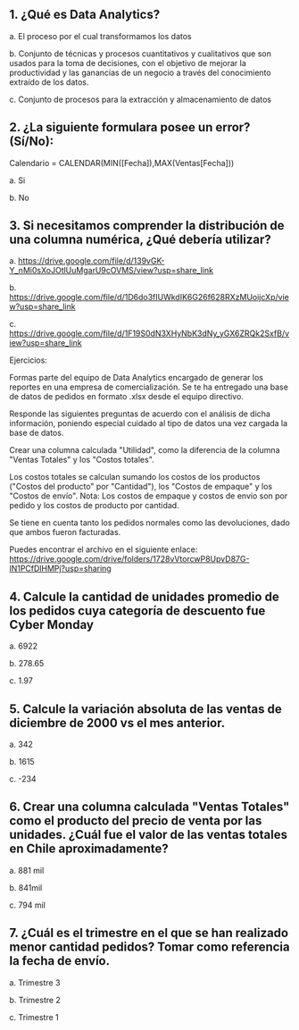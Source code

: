 ## 1. ¿Qué es Data Analytics?

a. El proceso por el cual transformamos los datos

b. Conjunto de técnicas y procesos cuantitativos y cualitativos que son usados para la toma de decisiones, con el objetivo de mejorar la productividad y las ganancias de un negocio a través del conocimiento extraído de los datos.

c. Conjunto de procesos para la extracción y almacenamiento de datos

## 2. ¿La siguiente formulara posee un error? (Sí/No):

Calendario = CALENDAR(MIN([Fecha]),MAX(Ventas[Fecha]))

a. Si

b. No


## 3. Si necesitamos comprender la distribución de una columna numérica, ¿Qué debería utilizar?

a. https://drive.google.com/file/d/139vGK-Y_nMi0sXoJOtlUuMgarU9cOVMS/view?usp=share_link

b. https://drive.google.com/file/d/1D6do3fIUWkdIK6G26f628RXzMUoijcXp/view?usp=share_link

c. https://drive.google.com/file/d/1F19S0dN3XHyNbK3dNy_yGX6ZRQk2SxfB/view?usp=share_link



Ejercicios:

Formas parte del equipo de Data Analytics encargado de generar los reportes en una empresa de comercialización. Se te ha entregado una base de datos de pedidos en formato .xlsx desde el equipo directivo.

Responde las siguientes preguntas de acuerdo con el análisis de dicha información, poniendo especial cuidado al tipo de datos una vez cargada la base de datos.

Crear una columna calculada "Utilidad", como la diferencia de la columna "Ventas Totales" y los "Costos totales".

Los costos totales se calculan sumando los costos de los productos ("Costos del producto" por "Cantidad"), los "Costos de empaque" y los "Costos de envío". Nota: Los costos de empaque y costos de envío son por pedido y los costos de producto por cantidad. 

Se tiene en cuenta tanto los pedidos normales como las devoluciones, dado que ambos fueron facturadas. 

Puedes encontrar el archivo en el siguiente enlace: https://drive.google.com/drive/folders/1728vVtorcwP8UpvD87G-lN1PCfDlHMPj?usp=sharing 


## 4. Calcule la cantidad de unidades promedio de los pedidos cuya categoría de descuento fue Cyber Monday

a. 6922

b. 278.65

c. 1.97

## 5. Calcule la variación absoluta de las ventas de diciembre de 2000 vs el mes anterior.

a. 342

b. 1615

c. -234

## 6. Crear una columna calculada "Ventas Totales" como el producto del precio de venta por las unidades. ¿Cuál fue el valor de las ventas totales en Chile aproximadamente?

a. 881 mil

b. 841mil

c. 794 mil

## 7. ¿Cuál es el trimestre en el que se han realizado menor cantidad pedidos? Tomar como referencia la fecha de envío.

a. Trimestre 3

b. Trimestre 2

c. Trimestre 1